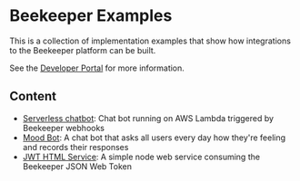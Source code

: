 # Beekeeper Examples
This is a collection of implementation examples that show how integrations to the Beekeeper platform can be built.

See the [Developer Portal](https://developers.beekeeper.io) for more information.

## Content
* [Serverless chatbot](serverless-chatbot): Chat bot running on AWS Lambda triggered by Beekeeper webhooks
* [Mood Bot](mood-bot): A chat bot that asks all users every day how they're feeling and records their responses
* [JWT HTML Service](nodejs-jwt-html-service): A simple node web service consuming the Beekeeper JSON Web Token
